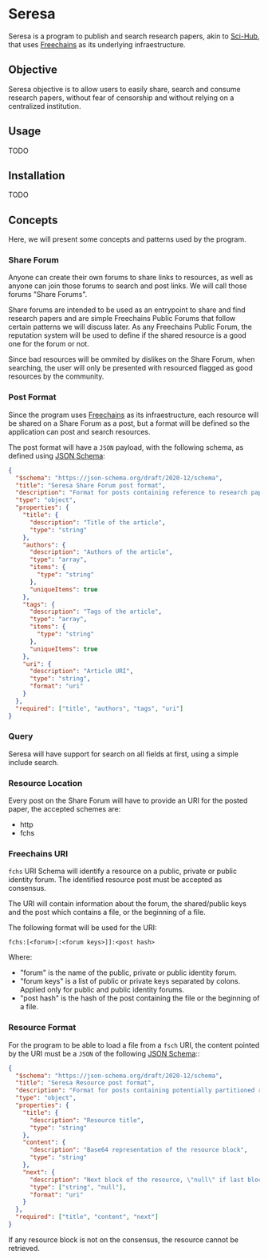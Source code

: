 # Seresa

Seresa is a program to publish and search research papers, akin to [Sci-Hub][1], that uses [Freechains][2] as its underlying infraestructure.

## Objective

Seresa objective is to allow users to easily share, search and consume research papers, without fear of censorship and without relying on a centralized institution.

## Usage

TODO

## Installation

TODO

## Concepts

Here, we will present some concepts and patterns used by the program.

### Share Forum

Anyone can create their own forums to share links to resources, as well as anyone can join those forums to search and post links. We will call those forums "Share Forums".

Share forums are intended to be used as an entrypoint to share and find research papers and are simple Freechains Public Forums that follow certain patterns we will discuss later. As any Freechains Public Forum, the reputation system will be used to define if the shared resource is a good one for the forum or not.

Since bad resources will be ommited by dislikes on the Share Forum, when searching, the user will only be presented with resourced flagged as good resources by the community.

### Post Format

Since the program uses [Freechains][2] as its infraestructure, each resource will be shared on a Share Forum as a post, but a format will be defined so the application can post and search resources.

The post format will have a `JSON` payload, with the following schema, as defined using [JSON Schema][3]:

```json
{
  "$schema": "https://json-schema.org/draft/2020-12/schema",
  "title": "Seresa Share Forum post format",
  "description": "Format for posts containing reference to research paper",
  "type": "object",
  "properties": {
    "title": {
      "description": "Title of the article",
      "type": "string"
    },
    "authors": {
      "description": "Authors of the article",
      "type": "array",
      "items": {
        "type": "string"
      },
      "uniqueItems": true
    },
    "tags": {
      "description": "Tags of the article",
      "type": "array",
      "items": {
        "type": "string"
      },
      "uniqueItems": true
    },
    "uri": {
      "description": "Article URI",
      "type": "string",
      "format": "uri"
    }
  },
  "required": ["title", "authors", "tags", "uri"]
}
```

### Query

Seresa will have support for search on all fields at first, using a simple include search.

### Resource Location

Every post on the Share Forum will have to provide an URI for the posted paper, the accepted schemes are:

- http
- fchs

### Freechains URI

`fchs` URI Schema will identify a resource on a public, private or public identity forum. The identified resource post must be accepted as consensus.

The URI will contain information about the forum, the shared/public keys and the post which contains a file, or the beginning of a file.

The following format will be used for the URI:

```
fchs:[<forum>[:<forum keys>]]:<post hash>
```

Where:

- "forum" is the name of the public, private or public identity forum.
- "forum keys" is a list of public or private keys separated by colons. Applied only for public and public identity forums.
- "post hash" is the hash of the post containing the file or the beginning of a file.

### Resource Format

For the program to be able to load a file from a `fsch` URI, the content pointed by the URI must be a `JSON` of the following [JSON Schema][3]::

```json
{
  "$schema": "https://json-schema.org/draft/2020-12/schema",
  "title": "Seresa Resource post format",
  "description": "Format for posts containing potentially partitioned resource",
  "type": "object",
  "properties": {
    "title": {
      "description": "Resource title",
      "type": "string"
    },
    "content": {
      "description": "Base64 representation of the resource block",
      "type": "string"
    },
    "next": {
      "description": "Next block of the resource, \"null\" if last block",
      "type": ["string", "null"],
      "format": "uri"
    }
  },
  "required": ["title", "content", "next"]
}
```

If any resource block is not on the consensus, the resource cannot be retrieved.

[1]: https://sci-hub.se/
[2]: https://github.com/Freechains/README/
[3]: http://json-schema.org/
